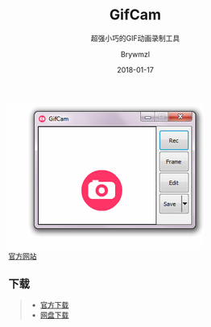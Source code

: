 ﻿---
layout:     post
title:      GifCam
subtitle:   超强小巧的GIF动画录制工具
date:       2018-01-17
author:     Brywmzl
header-img: img/GifCam/bg.jpg
catalog: true
tags:
    - GifCam
---

![](https://github.com/Brywmzl/Brywmzl.github.io/raw/master/img/GifCam/gifcamaiming.gif)  
[官方网站](http://blog.bahraniapps.com/gifcam/)  

## 下载
>- [官方下载](http://www.bahraniapps.com/apps/gifcam/GifCam.zip)  
>- [网盘下载](https://pan.baidu.com/s/1nxn8kkx)  